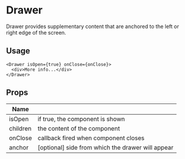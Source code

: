# Drawer

Drawer provides supplementary content that are anchored to the left or right edge of the screen.

## Usage

```tsx
<Drawer isOpen={true} onClose={onClose}>
  <div>More info...</div>
</Drawer>
```

## Props

| Name     |                                                   |
| -------- | ------------------------------------------------- |
| isOpen   | if true, the component is shown                   |
| children | the content of the component                      |
| onClose  | callback fired when component closes              |
| anchor   | [optional] side from which the drawer will appear |
